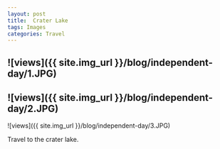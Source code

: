 ```yaml
---
layout: post
title:  Crater Lake
tags: Images
categories: Travel
---
```

![views]({{ site.img_url }}/blog/independent-day/1.JPG)
----------
![views]({{ site.img_url }}/blog/independent-day/2.JPG)
----------
![views]({{ site.img_url }}/blog/independent-day/3.JPG)


Travel to the crater lake.


